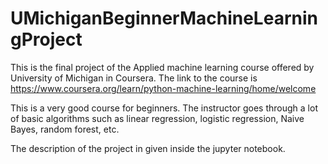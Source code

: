 # UMichiganBeginnerMachineLearningProject

This is the final project of the Applied machine learning course offered by University of Michigan in Coursera. The link to the course is https://www.coursera.org/learn/python-machine-learning/home/welcome

This is a very good course for beginners. The instructor goes through a lot of basic algorithms such as linear regression, logistic regression, Naive Bayes, random forest, etc. 

The description of the project in given inside the jupyter notebook.
